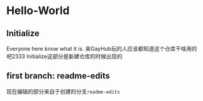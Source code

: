 # Hello-World
## Initialize
Everyone here know what it is. 来GayHub玩的人应该都知道这个仓库干啥用的吧2333
Initialize这部分是新建仓库的时候出现的
## first branch: readme-edits
现在编辑的部分来自于创建的分支`readme-edits`
